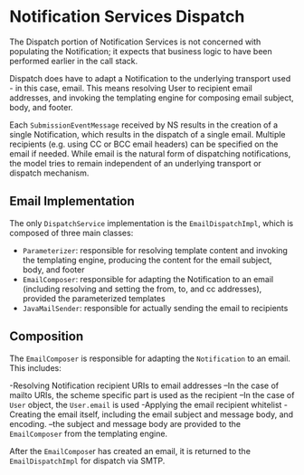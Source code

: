 # Notification Services Dispatch

The Dispatch portion of Notification Services is not concerned with populating the Notification; it expects that 
business logic to have been performed earlier in the call stack.

Dispatch does have to adapt a Notification to the underlying transport used - in this case, email. This means resolving 
User to recipient email addresses, and invoking the templating engine for composing email subject, body, and footer.

Each `SubmissionEventMessage` received by NS results in the creation of a single Notification, which results in
the dispatch of a single email. Multiple recipients (e.g. using CC or BCC email headers) can be specified on the email if
needed.  While email is the natural form of dispatching notifications, the model tries to remain independent of an
underlying transport or dispatch mechanism.

## Email Implementation
The only `DispatchService` implementation is the `EmailDispatchImpl`, which is composed of three main classes:

- `Parameterizer`: responsible for resolving template content and invoking the templating engine, producing the content for the email subject, body, and footer
- `EmailComposer`: responsible for adapting the Notification to an email (including resolving and setting the from, to, and cc addresses), provided the parameterized templates
- `JavaMailSender`: responsible for actually sending the email to recipients

## Composition
The `EmailComposer` is responsible for adapting the `Notification` to an email. This includes:

-Resolving Notification recipient URIs to email addresses
–In the case of mailto URIs, the scheme specific part is used as the recipient
–In the case of `User` object, the `User.email` is used
-Applying the email recipient whitelist
-Creating the email itself, including the email subject and message body, and encoding.
–the subject and message body are provided to the `EmailComposer` from the templating engine.

After the `EmailCompose`r has created an email, it is returned to the `EmailDispatchImpl` for dispatch via SMTP.

